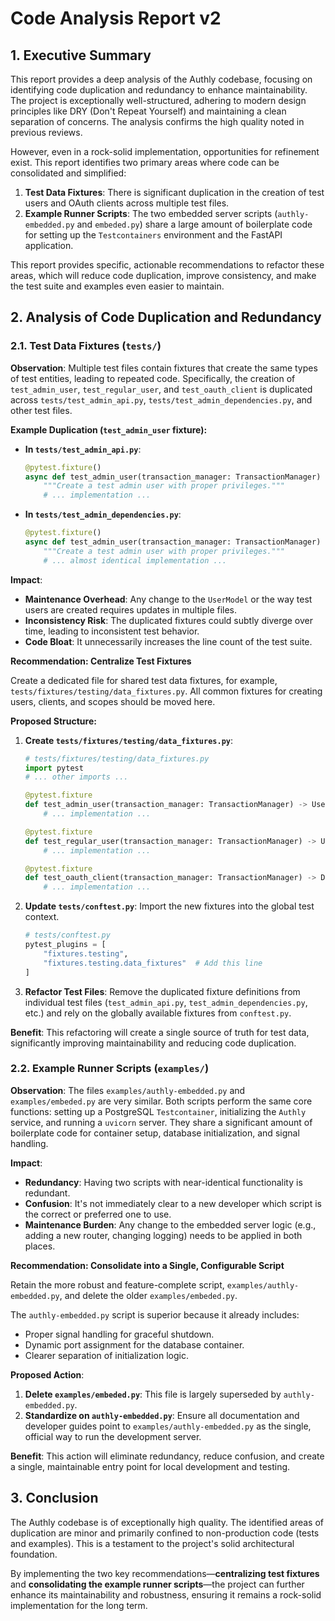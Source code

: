 # Code Analysis Report v2

## 1. Executive Summary

This report provides a deep analysis of the Authly codebase, focusing on identifying code duplication and redundancy to enhance maintainability. The project is exceptionally well-structured, adhering to modern design principles like DRY (Don't Repeat Yourself) and maintaining a clean separation of concerns. The analysis confirms the high quality noted in previous reviews.

However, even in a rock-solid implementation, opportunities for refinement exist. This report identifies two primary areas where code can be consolidated and simplified:

1.  **Test Data Fixtures**: There is significant duplication in the creation of test users and OAuth clients across multiple test files.
2.  **Example Runner Scripts**: The two embedded server scripts (`authly-embedded.py` and `embeded.py`) share a large amount of boilerplate code for setting up the `Testcontainers` environment and the FastAPI application.

This report provides specific, actionable recommendations to refactor these areas, which will reduce code duplication, improve consistency, and make the test suite and examples even easier to maintain.

## 2. Analysis of Code Duplication and Redundancy

### 2.1. Test Data Fixtures (`tests/`)

**Observation**:
Multiple test files contain fixtures that create the same types of test entities, leading to repeated code. Specifically, the creation of `test_admin_user`, `test_regular_user`, and `test_oauth_client` is duplicated across `tests/test_admin_api.py`, `tests/test_admin_dependencies.py`, and other test files.

**Example Duplication (`test_admin_user` fixture):**

-   **In `tests/test_admin_api.py`**:
    ```python
    @pytest.fixture()
    async def test_admin_user(transaction_manager: TransactionManager) -> UserModel:
        """Create a test admin user with proper privileges."""
        # ... implementation ...
    ```
-   **In `tests/test_admin_dependencies.py`**:
    ```python
    @pytest.fixture()
    async def test_admin_user(transaction_manager: TransactionManager) -> UserModel:
        """Create a test admin user with proper privileges."""
        # ... almost identical implementation ...
    ```

**Impact**:
-   **Maintenance Overhead**: Any change to the `UserModel` or the way test users are created requires updates in multiple files.
-   **Inconsistency Risk**: The duplicated fixtures could subtly diverge over time, leading to inconsistent test behavior.
-   **Code Bloat**: It unnecessarily increases the line count of the test suite.

**Recommendation: Centralize Test Fixtures**

Create a dedicated file for shared test data fixtures, for example, `tests/fixtures/testing/data_fixtures.py`. All common fixtures for creating users, clients, and scopes should be moved here.

**Proposed Structure:**

1.  **Create `tests/fixtures/testing/data_fixtures.py`**:
    ```python
    # tests/fixtures/testing/data_fixtures.py
    import pytest
    # ... other imports ...

    @pytest.fixture
    def test_admin_user(transaction_manager: TransactionManager) -> UserModel:
        # ... implementation ...

    @pytest.fixture
    def test_regular_user(transaction_manager: TransactionManager) -> UserModel:
        # ... implementation ...

    @pytest.fixture
    def test_oauth_client(transaction_manager: TransactionManager) -> Dict:
        # ... implementation ...
    ```

2.  **Update `tests/conftest.py`**:
    Import the new fixtures into the global test context.
    ```python
    # tests/conftest.py
    pytest_plugins = [
        "fixtures.testing",
        "fixtures.testing.data_fixtures"  # Add this line
    ]
    ```

3.  **Refactor Test Files**:
    Remove the duplicated fixture definitions from individual test files (`test_admin_api.py`, `test_admin_dependencies.py`, etc.) and rely on the globally available fixtures from `conftest.py`.

**Benefit**: This refactoring will create a single source of truth for test data, significantly improving maintainability and reducing code duplication.

### 2.2. Example Runner Scripts (`examples/`)

**Observation**:
The files `examples/authly-embedded.py` and `examples/embeded.py` are very similar. Both scripts perform the same core functions: setting up a PostgreSQL `Testcontainer`, initializing the `Authly` service, and running a `uvicorn` server. They share a significant amount of boilerplate code for container setup, database initialization, and signal handling.

**Impact**:
-   **Redundancy**: Having two scripts with near-identical functionality is redundant.
-   **Confusion**: It's not immediately clear to a new developer which script is the correct or preferred one to use.
-   **Maintenance Burden**: Any change to the embedded server logic (e.g., adding a new router, changing logging) needs to be applied in both places.

**Recommendation: Consolidate into a Single, Configurable Script**

Retain the more robust and feature-complete script, `examples/authly-embedded.py`, and delete the older `examples/embeded.py`.

The `authly-embedded.py` script is superior because it already includes:
-   Proper signal handling for graceful shutdown.
-   Dynamic port assignment for the database container.
-   Clearer separation of initialization logic.

**Proposed Action**:
1.  **Delete `examples/embeded.py`**: This file is largely superseded by `authly-embedded.py`.
2.  **Standardize on `authly-embedded.py`**: Ensure all documentation and developer guides point to `examples/authly-embedded.py` as the single, official way to run the development server.

**Benefit**: This action will eliminate redundancy, reduce confusion, and create a single, maintainable entry point for local development and testing.

## 3. Conclusion

The Authly codebase is of exceptionally high quality. The identified areas of duplication are minor and primarily confined to non-production code (tests and examples). This is a testament to the project's solid architectural foundation.

By implementing the two key recommendations—**centralizing test fixtures** and **consolidating the example runner scripts**—the project can further enhance its maintainability and robustness, ensuring it remains a rock-solid implementation for the long term.
